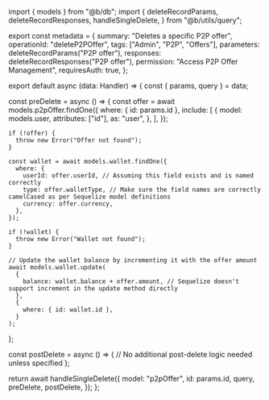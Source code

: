 import { models } from "@b/db";
import {
  deleteRecordParams,
  deleteRecordResponses,
  handleSingleDelete,
} from "@b/utils/query";

export const metadata = {
  summary: "Deletes a specific P2P offer",
  operationId: "deleteP2POffer",
  tags: ["Admin", "P2P", "Offers"],
  parameters: deleteRecordParams("P2P offer"),
  responses: deleteRecordResponses("P2P offer"),
  permission: "Access P2P Offer Management",
  requiresAuth: true,
};

export default async (data: Handler) => {
  const { params, query } = data;

  const preDelete = async () => {
    const offer = await models.p2pOffer.findOne({
      where: { id: params.id },
      include: [
        {
          model: models.user,
          attributes: ["id"],
          as: "user",
        },
      ],
    });

    if (!offer) {
      throw new Error("Offer not found");
    }

    const wallet = await models.wallet.findOne({
      where: {
        userId: offer.userId, // Assuming this field exists and is named correctly
        type: offer.walletType, // Make sure the field names are correctly camelCased as per Sequelize model definitions
        currency: offer.currency,
      },
    });

    if (!wallet) {
      throw new Error("Wallet not found");
    }

    // Update the wallet balance by incrementing it with the offer amount
    await models.wallet.update(
      {
        balance: wallet.balance + offer.amount, // Sequelize doesn't support increment in the update method directly
      },
      {
        where: { id: wallet.id },
      }
    );
  };

  const postDelete = async () => {
    // No additional post-delete logic needed unless specified
  };

  return await handleSingleDelete({
    model: "p2pOffer",
    id: params.id,
    query,
    preDelete,
    postDelete,
  });
};
